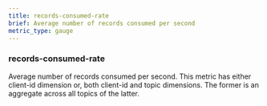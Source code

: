 ```yaml
---
title: records-consumed-rate
brief: Average number of records consumed per second
metric_type: gauge
---
```


### records-consumed-rate

Average number of records consumed per second. This metric has either client-id dimension or, both client-id and topic dimensions. The former is an aggregate across all topics of the latter.
